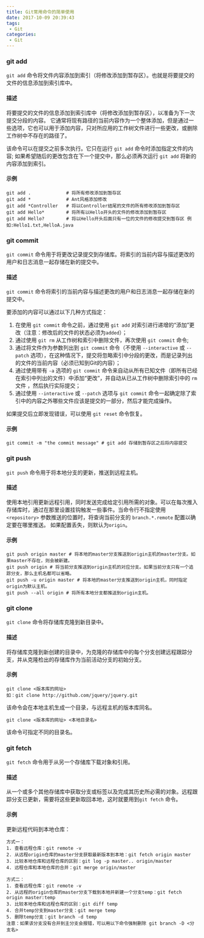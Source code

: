 ```yaml
---
title: Git常用命令的简单使用
date: 2017-10-09 20:39:43
tags:
 - Git
categories:
 - Git
---
```


### git add

`git add` 命令将文件内容添加到索引（将修改添加到暂存区）。也就是将要提交的文件的信息添加到索引库中。

#### 描述

将要提交的文件的信息添加到索引库中（将修改添加到暂存区），以准备为下一次提交分段的内容。 它通常将现有路径的当前内容作为一个整体添加，但是通过一些选项，它也可以用于添加内容，只对所应用的工作树文件进行一些更改，或删除工作树中不存在的路径了。

该命令可以在提交之前多次执行。它只在运行 `git add` 命令时添加指定文件的内容; 如果希望随后的更改包含在下一个提交中，那么必须再次运行 `git add` 将新的内容添加到索引。

#### 示例

```
git add .             # 将所有修改添加到暂存区
git add *             # Ant风格添加修改
git add *Controller   # 将以Controller结尾的文件的所有修改添加到暂存区
git add Hello*        # 将所有以Hello开头的文件的修改添加到暂存区
git add Hello?        # 将以Hello开头后面只有一位的文件的修改提交到暂存区 例如:Hello1.txt,HelloA.java
```

### git commit

`git commit` 命令用于将更改记录提交到存储库。将索引的当前内容与描述更改的用户和日志消息一起存储在新的提交中。

#### 描述

`git commit` 命令将索引的当前内容与描述更改的用户和日志消息一起存储在新的提交中。

要添加的内容可以通过以下几种方式指定：

1. 在使用 `git commit` 命令之前，通过使用 `git add` 对索引进行递增的“添加”更改（注意：修改后的文件的状态必须为`added`）；
2. 通过使用 `git rm` 从工作树和索引中删除文件，再次使用 `git commit` 命令;
3. 通过将文件作为参数列出到 `git commit` 命令（不使用 `--interactive` 或 `--patch` 选项），在这种情况下，提交将忽略索引中分段的更改，而是记录列出的文件的当前内容（必须已知到Git的内容）；
4. 通过使用带有 `-a` 选项的 `git commit` 命令来自动从所有已知文件（即所有已经在索引中列出的文件）中添加“更改”，并自动从已从工作树中删除索引中的 `rm` 文件 ，然后执行实际提交；
5. 通过使用 `--interactive` 或 `--patch` 选项与 `git commit` 命令一起确定除了索引中的内容之外哪些文件应该是提交的一部分，然后才能完成操作。

如果提交后立即发现错误，可以使用 `git reset` 命令恢复。

#### 示例

```
git commit -m "the commit message" # git add 存储到暂存区之后将内容提交
```

### git push

`git push` 命令用于将本地分支的更新，推送到远程主机。

#### 描述

使用本地引用更新远程引用，同时发送完成给定引用所需的对象。可以在每次推入存储库时，通过在那里设置挂钩触发一些事件。当命令行不指定使用 `<repository>` 参数推送的位置时，将查询当前分支的 `branch.*.remote` 配置以确定要在哪里推送。 如果配置丢失，则默认为`origin`。

#### 示例

```
git push origin master # 将本地的master分支推送到origin主机的master分支。如果master不存在，则会被新建。
git push origin # 将当前分支推送到origin主机的对应分支。如果当前分支只有一个追踪分支，那么主机名都可以省略。
git push -u origin master # 将本地的master分支推送到origin主机，同时指定origin为默认主机。
git push --all origin # 将所有本地分支都推送到origin主机。
```

### git clone

`git clone` 命令将存储库克隆到新目录中。

#### 描述

将存储库克隆到新创建的目录中，为克隆的存储库中的每个分支创建远程跟踪分支，并从克隆检出的存储库作为当前活动分支的初始分支。

#### 示例

```
git clone <版本库的网址>
如：git clone http://github.com/jquery/jquery.git
```

该命令会在本地主机生成一个目录，与远程主机的版本库同名。

```
git clone <版本库的网址> <本地目录名>
```

该命令可指定不同的目录名。

### git fetch

`git fetch` 命令用于从另一个存储库下载对象和引用。

#### 描述

从一个或多个其他存储库中获取分支或标签以及完成其历史所必需的对象。远程跟踪分支已更新，需要将这些更新取回本地，这时就要用到`git fetch` 命令。

#### 示例

更新远程代码到本地仓库：

```
方式一：
1. 查看远程仓库：git remote -v
2. 从远程origin仓库的master分支获取最新版本到本地：git fetch origin master
3. 比较本地仓库和远程仓库的区别：git log -p master.. origin/master
4. 远程仓库和本地仓库的合并：git merge origin/master

方式二：
1. 查看远程仓库：git remote -v
2. 从远程的origin仓库的master分支下载到本地并新建一个分支temp：git fetch origin master:temp
3. 比较本地仓库和远程仓库的区别：git diff temp
4. 合并temp分支到master分支：git merge temp
5. 删除temp分支：git branch -d temp
注意：如果该分支没有合并到主分支会报错，可以用以下命令强制删除 git branch -D <分支名>
```